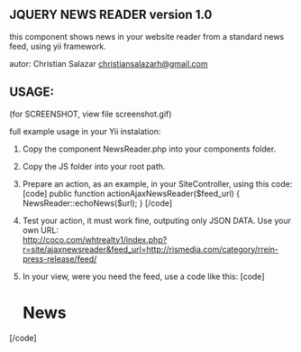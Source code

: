 JQUERY NEWS READER version 1.0 
------------------------------


this component shows news in your website reader from a standard news feed, using yii framework.


autor: Christian Salazar christiansalazarh@gmail.com


USAGE:
-----

(for SCREENSHOT, view file screenshot.gif)



full example usage in your Yii instalation:

1. Copy the component NewsReader.php into your components folder.

2. Copy the JS folder into your root path.

3. Prepare an action, as an example, in your SiteController, using this code:
[code]
public function actionAjaxNewsReader($feed_url) {
	NewsReader::echoNews($url);
}
[/code]

4. Test your action, it must work fine, outputing only JSON DATA.
Use your own URL:  
http://coco.com/whtrealty1/index.php?r=site/ajaxnewsreader&feed_url=http://rismedia.com/category/rrein-press-release/feed/


5. In your view, were you need the feed, use a code like this:
[code]
	<div>
		<h1>News</h1>
		<div id='newslist'></div>
		<script>new NewsReaderClient(
			{	div: "newslist", 
				waitimage: "images/loading.gif",
				action: "index.php?r=site/ajaxNewsReader&feed_url=",
				feed: "http://rismedia.com/category/rrein-press-release/feed/",
				readmorelabel: "read more",
				a_target: "_blank",
				max_div_height: "245px",
			}
		);</script>
	</div>
[/code]
